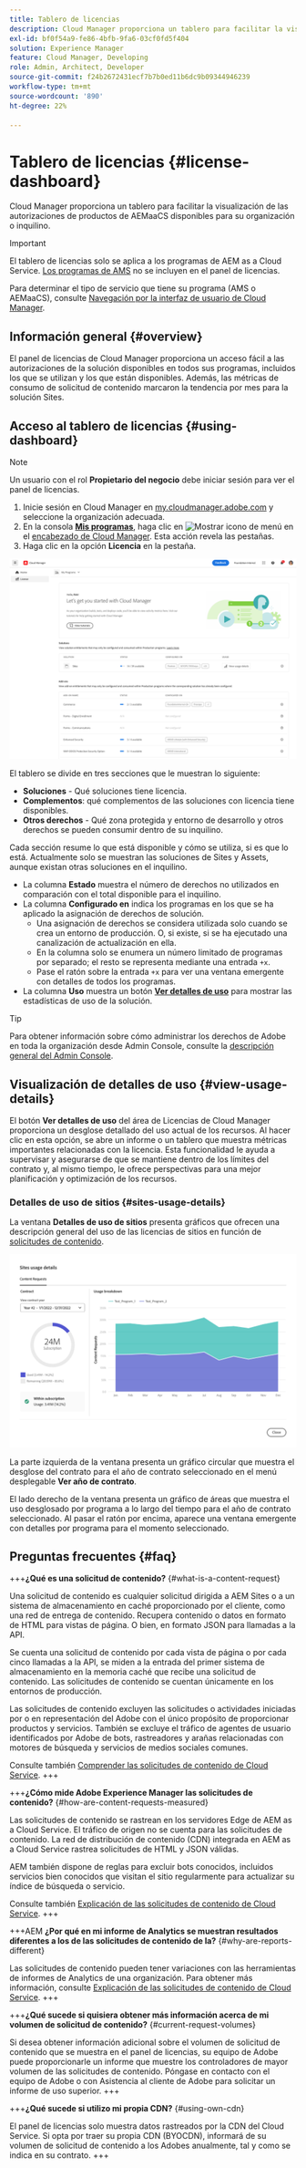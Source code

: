 ```yaml
---
title: Tablero de licencias
description: Cloud Manager proporciona un tablero para facilitar la visualización de las autorizaciones de productos de AEMaaCS disponibles para su organización o inquilino.
exl-id: bf0f54a9-fe86-4bfb-9fa6-03cf0fd5f404
solution: Experience Manager
feature: Cloud Manager, Developing
role: Admin, Architect, Developer
source-git-commit: f24b2672431ecf7b7b0ed11b6dc9b09344946239
workflow-type: tm+mt
source-wordcount: '890'
ht-degree: 22%

---
```



# Tablero de licencias {#license-dashboard}

Cloud Manager proporciona un tablero para facilitar la visualización de las autorizaciones de productos de AEMaaCS disponibles para su organización o inquilino.

>[!IMPORTANT]
>
>El tablero de licencias solo se aplica a los programas de AEM as a Cloud Service. [Los programas de AMS](https://experienceleague.adobe.com/en/docs/experience-manager-cloud-manager/content/introduction) no se incluyen en el panel de licencias.
>
>Para determinar el tipo de servicio que tiene su programa (AMS o AEMaaCS), consulte [Navegación por la interfaz de usuario de Cloud Manager](/help/implementing/cloud-manager/navigation.md#program-cards).

## Información general {#overview}

El panel de licencias de Cloud Manager proporciona un acceso fácil a las autorizaciones de la solución disponibles en todos sus programas, incluidos los que se utilizan y los que están disponibles. Además, las métricas de consumo de solicitud de contenido marcaron la tendencia por mes para la solución Sites.

## Acceso al tablero de licencias {#using-dashboard}

>[!NOTE]
>
>Un usuario con el rol **Propietario del negocio** debe iniciar sesión para ver el panel de licencias.

1. Inicie sesión en Cloud Manager en [my.cloudmanager.adobe.com](https://my.cloudmanager.adobe.com/) y seleccione la organización adecuada.
1. En la consola **[Mis programas](/help/implementing/cloud-manager/navigation.md#my-programs)**, haga clic en ![Mostrar icono de menú](https://spectrum.adobe.com/static/icons/workflow_18/Smock_ShowMenu_18_N.svg) en el [encabezado de Cloud Manager](/help/implementing/cloud-manager/navigation.md#cloud-manager-header). Esta acción revela las pestañas.
1. Haga clic en la opción **Licencia** en la pestaña.

![Tablero de licencias](assets/license-dashboard.png)

El tablero se divide en tres secciones que le muestran lo siguiente:

* **Soluciones** - Qué soluciones tiene licencia.
* **Complementos**: qué complementos de las soluciones con licencia tiene disponibles.
* **Otros derechos** - Qué zona protegida y entorno de desarrollo y otros derechos se pueden consumir dentro de su inquilino.

Cada sección resume lo que está disponible y cómo se utiliza, si es que lo está. Actualmente solo se muestran las soluciones de Sites y Assets, aunque existan otras soluciones en el inquilino.

* La columna **Estado** muestra el número de derechos no utilizados en comparación con el total disponible para el inquilino.
* La columna **Configurado en** indica los programas en los que se ha aplicado la asignación de derechos de solución.
   * Una asignación de derechos se considera utilizada solo cuando se crea un entorno de producción. O, si existe, si se ha ejecutado una canalización de actualización en ella.
   * En la columna solo se enumera un número limitado de programas por separado; el resto se representa mediante una entrada `+x`.
   * Pase el ratón sobre la entrada `+x` para ver una ventana emergente con detalles de todos los programas.
* La columna **Uso** muestra un botón **[Ver detalles de uso](#view-usage-details)** para mostrar las estadísticas de uso de la solución.

>[!TIP]
>
>Para obtener información sobre cómo administrar los derechos de Adobe en toda la organización desde Admin Console, consulte la [descripción general del Admin Console](https://helpx.adobe.com/es/enterprise/using/admin-console.html).

## Visualización de detalles de uso {#view-usage-details}

<!--
The **View usage details** button gives access to the chosen solution's **Usage Details** window. This window gives a detailed breakdown including charts to show your solution's usage. How that usage is measured depends on the chosen solution. -->

El botón **Ver detalles de uso** del área de Licencias de Cloud Manager proporciona un desglose detallado del uso actual de los recursos. Al hacer clic en esta opción, se abre un informe o un tablero que muestra métricas importantes relacionadas con la licencia. <!-- ADD THIS SENTENCE IF ASSETS USAGE DETAILS GETS REINSTATED ", such as the number of users, storage consumption, or bandwidth usage, depending on the type of services you're using." --> Esta funcionalidad le ayuda a supervisar y asegurarse de que se mantiene dentro de los límites del contrato y, al mismo tiempo, le ofrece perspectivas para una mejor planificación y optimización de los recursos.

### Detalles de uso de sitios {#sites-usage-details}

La ventana **Detalles de uso de sitios** presenta gráficos que ofrecen una descripción general del uso de las licencias de sitios en función de [solicitudes de contenido](#what-is-a-content-request).

![Ventana de detalles de uso de sitios](assets/sites-usage-details.png)

La parte izquierda de la ventana presenta un gráfico circular que muestra el desglose del contrato para el año de contrato seleccionado en el menú desplegable **Ver año de contrato**.

El lado derecho de la ventana presenta un gráfico de áreas que muestra el uso desglosado por programa a lo largo del tiempo para el año de contrato seleccionado. Al pasar el ratón por encima, aparece una ventana emergente con detalles por programa para el momento seleccionado.

<!-- REMOVED AS PER CQDOC-21983
### Assets usage details {#assets-usage-details}

The **Assets usage details** window, presents graphs giving an overview of the usage of your Assets licenses based on [storage](#storage) and [standard users](#standard-users). Select the appropriate tab to toggle between the views.

For both storage and standard users views, you can use the **Environment Type** dropdown to toggle the view between production, stage, and development environments.

#### Storage {#storage}

![Assets usage details window for storage](assets/assets-usage-details-storage.png)

The left side of the window presents a pie chart showing the contract breakdown for the contract year selected in the **View contract year** dropdown.

The right side of the window presents an area chart showing the usage broken down by program over time for the selected contract year. A hover reveals a popup with details per program for the selected point in time.

#### Standard Users {#standard-users}

![Assets usage details window for standard-users](assets/assets-usage-details-standard-users.png)

The left side of the window presents a pie chart showing the contract breakdown for the contract year selected in the **View contract year** dropdown.

The right side of the window presents an area chart showing the usage broken down by program over time for the selected contract year. A hover reveals a popup with details per program for the selected point in time. -->

## Preguntas frecuentes {#faq}

+++**¿Qué es una solicitud de contenido?** {#what-is-a-content-request}

Una solicitud de contenido es cualquier solicitud dirigida a AEM Sites o a un sistema de almacenamiento en caché proporcionado por el cliente, como una red de entrega de contenido. Recupera contenido o datos en formato de HTML para vistas de página. O bien, en formato JSON para llamadas a la API.

Se cuenta una solicitud de contenido por cada vista de página o por cada cinco llamadas a la API, se miden a la entrada del primer sistema de almacenamiento en la memoria caché que recibe una solicitud de contenido. Las solicitudes de contenido se cuentan únicamente en los entornos de producción.

Las solicitudes de contenido excluyen las solicitudes o actividades iniciadas por o en representación del Adobe con el único propósito de proporcionar productos y servicios. También se excluye el tráfico de agentes de usuario identificados por Adobe de bots, rastreadores y arañas relacionadas con motores de búsqueda y servicios de medios sociales comunes.

Consulte también [Comprender las solicitudes de contenido de Cloud Service](/help/implementing/cloud-manager/content-requests.md).
+++

+++**¿Cómo mide Adobe Experience Manager las solicitudes de contenido?** {#how-are-content-requests-measured}

Las solicitudes de contenido se rastrean en los servidores Edge de AEM as a Cloud Service. El tráfico de origen no se cuenta para las solicitudes de contenido. La red de distribución de contenido (CDN) integrada en AEM as a Cloud Service rastrea solicitudes de HTML y JSON válidas.

AEM también dispone de reglas para excluir bots conocidos, incluidos servicios bien conocidos que visitan el sitio regularmente para actualizar su índice de búsqueda o servicio.

Consulte también [Explicación de las solicitudes de contenido de Cloud Service](/help/implementing/cloud-manager/content-requests.md).
+++

+++AEM **¿Por qué en mi informe de Analytics se muestran resultados diferentes a los de las solicitudes de contenido de la?** {#why-are-reports-different}

Las solicitudes de contenido pueden tener variaciones con las herramientas de informes de Analytics de una organización. Para obtener más información, consulte [Explicación de las solicitudes de contenido de Cloud Service](/help/implementing/cloud-manager/content-requests.md).
+++

+++**¿Qué sucede si quisiera obtener más información acerca de mi volumen de solicitud de contenido?** {#current-request-volumes}

Si desea obtener información adicional sobre el volumen de solicitud de contenido que se muestra en el panel de licencias, su equipo de Adobe puede proporcionarle un informe que muestre los controladores de mayor volumen de las solicitudes de contenido. Póngase en contacto con el equipo de Adobe o con Asistencia al cliente de Adobe para solicitar un informe de uso superior.
+++

+++**¿Qué sucede si utilizo mi propia CDN?** {#using-own-cdn}

El panel de licencias solo muestra datos rastreados por la CDN del Cloud Service. Si opta por traer su propia CDN (BYOCDN), informará de su volumen de solicitud de contenido a los Adobes anualmente, tal y como se indica en su contrato.
+++

